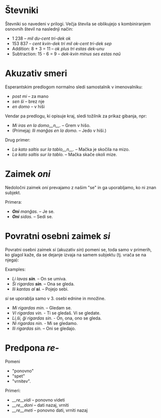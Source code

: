 # Števniki

Števniki so navedeni v prilogi. Večja števila se oblikujejo s kombiniranjem osnovnih števil na naslednji način:

- 1 238                     – *mil du-cent tri-dek ok*
- 153 837                   – *cent kvin-dek tri mil ok-cent tri-dek sep*
- Addition:      8 + 3 = 11 – *ok plus tri estas dek-unu*
- Subtraction:   15 - 6 = 9 – *dek-kvin minus ses estas naŭ*

# Akuzativ smeri

Esperantskim predlogom normalno sledi samostalnik v imenovalniku:

- *post mi* – za mano
- *sen ŝi* – brez nje
- *en domo* – v hiši

Vendar pa predlogu, ki opisuje kraj, sledi tožilnik za prikaz gibanja, npr:

- *Mi iras en la domo__n__.* – Grem v hišo.
- (Primejaj: *Ili manĝas en la domo.* – Jedo v hiši.)

Drug primer:

- *La kato saltis sur la tablo__n__.* – Mačka je skočila na mizo.
- *La kato saltis sur la tablo.* – Mačka skače okoli mize.

# Zaimek *oni*

Nedoločni zaimek *oni* prevajamo z našim "se" in ga uporabljamo, ko ni znan subjekt.

Primera:

- *__Oni__ manĝas.* – Je se.
- *__Oni__ sidas.* – Sedi se.
 

# Povratni osebni zaimek *si*

Povratni osebni zaimek *si* (akuzativ *sin*) pomeni se, toda samo v primerih, ko glagol kaže, da se dejanje izvaja na samem subjektu (tj. vrača se na njega):

Examples:

- *Li lavas __sin__.* – On se umiva.
- *Ŝi rigardas __sin__.* – Ona se gleda.
- *Ili kantas al __si__.* – Pojejo sebi.
 
*si* se uporablja samo v 3. osebi ednine in množine.

- *Mi rigardas min.* – Gledam se.
- *Vi rigardas vin.* - Ti se gledaš. Vi se gledate.
- *Li,ŝi, ĝi rigardas sin.* - On, ona, ono se gleda.
- *Ni rigardas nin.* - Mi se gledamo.
- *Ili rigardas sin.* – Oni se gledajo.

# Predpona *re-*

Pomeni

- "ponovno"
- "spet"
- "vrnitev".

Primeri:

- *__re__vidi* – ponovno videti
- *__re__doni* – dati nazaj, vrniti 
- *__re__meti* – ponovno dati, vrniti nazaj

 
